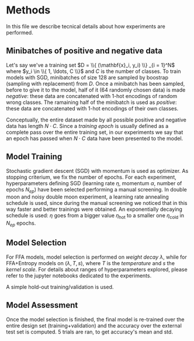 # Methods

In this file we describe tecnical details about how experiments are performed.

## Minibatches of positive and negative data

Let's say we've a training set $D = \\{ (\mathbf{x}_i, y_i) \\} _{i = 1}^N$ where $y_i \in \\{ 1, \ldots, C \\}$ and $C$ is the number of classes. To train models with SGD, minibatches of size 128 are sampled by boostrap (sampling with replacement) from $D$. Once a minibatch has been sampled, before to give it to the model, half of it (64 randomly chosen data) is made *negative*: these data are concatenated with 1-hot encodings of random wrong classes. The ramaining half of the minibatch is used as *positive*: these data are concatenated with 1-hot encodings of their own classes.

Conceptually, the entire dataset made by all possible positive and negative data has length $N \cdot C$. Since a *training epoch* is usually defined as a complete pass over the entire training set, in our experiments we say that an epoch has passed when $N \cdot C$ data have been presented to the model.

## Model Training

Stochastic gradient descent (SGD) with momentum is used as optimizer. As stopping criterium, we fix the number of epochs. For each experiment, hyperparameters defining SGD (learning rate $\eta$, momentum $\alpha$, number of epochs $N_{ep}$) have been selected performing a manual screening. In double moon and noisy double moon experiment, a learning rate annealing schedule is used, since during the manual screening we noticed that in this way faster and better trainings were obtained. An exponentially decaying schedule is used: $\eta$ goes from a bigger value $\eta_\mathrm{hot}$ to a smaller one $\eta_\mathrm{cold}$ in $N_{ep}$ epochs.

## Model Selection

For FFA models, model selection is performed on *weight decay* $\lambda$, while for FFA+Entropy models on ($\lambda, T, s$), where $T$ is the *temperature* and $s$ the *kernel scale*. For details about ranges of hyperparameters explored, please refer to the jupyter notebooks dedicated to the experiments. 

A simple hold-out training/validation is used.

## Model Assessment

Once the model selection is finished, the final model is re-trained over the entire design set (training+validation) and the accuracy over the external test set is computed. 5 trials are ran, to get accuracy's mean and std.